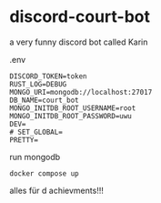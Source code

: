 # discord-court-bot
a very funny discord bot called Karin


.env
```
DISCORD_TOKEN=token
RUST_LOG=DEBUG
MONGO_URI=mongodb://localhost:27017
DB_NAME=court_bot
MONGO_INITDB_ROOT_USERNAME=root
MONGO_INITDB_ROOT_PASSWORD=uwu
DEV=
# SET_GLOBAL=
PRETTY=
```

run mongodb
```shell
docker compose up
```

alles für d achievments!!!
